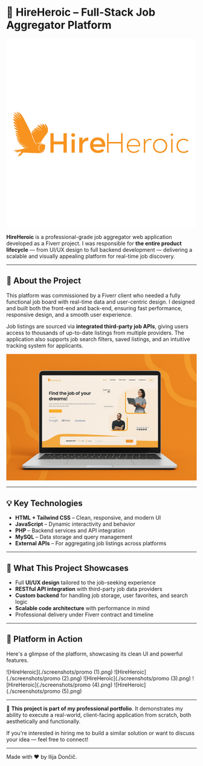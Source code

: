 # 💼 HireHeroic – Full-Stack Job Aggregator Platform

![HireHeroic Logo](./images/UltraCv.png)

**HireHeroic** is a professional-grade job aggregator web application developed as a Fiverr project. I was responsible for **the entire product lifecycle** — from UI/UX design to full backend development — delivering a scalable and visually appealing platform for real-time job discovery.

---

## 🔧 About the Project

This platform was commissioned by a Fiverr client who needed a fully functional job board with real-time data and user-centric design. I designed and built both the front-end and back-end, ensuring fast performance, responsive design, and a smooth user experience.

Job listings are sourced via **integrated third-party job APIs**, giving users access to thousands of up-to-date listings from multiple providers. The application also supports job search filters, saved listings, and an intuitive tracking system for applicants.

![HireHeroic Logo](./screenshots/promo.png)

---

## 💡 Key Technologies

- **HTML + Tailwind CSS** – Clean, responsive, and modern UI
- **JavaScript** – Dynamic interactivity and behavior
- **PHP** – Backend services and API integration
- **MySQL** – Data storage and query management
- **External APIs** – For aggregating job listings across platforms

---

## 🎯 What This Project Showcases

- Full **UI/UX design** tailored to the job-seeking experience
- **RESTful API integration** with third-party job data providers
- **Custom backend** for handling job storage, user favorites, and search logic
- **Scalable code architecture** with performance in mind
- Professional delivery under Fiverr contract and timeline

---

## 📸 Platform in Action

Here's a glimpse of the platform, showcasing its clean UI and powerful features.

![HireHeroic](./screenshots/promo (1).png)
![HireHeroic](./screenshots/promo (2).png)
![HireHeroic](./screenshots/promo (3).png)
![HireHeroic](./screenshots/promo (4).png)
![HireHeroic](./screenshots/promo (5).png)

---
📌 **This project is part of my professional portfolio**. It demonstrates my ability to execute a real-world, client-facing application from scratch, both aesthetically and functionally.

If you're interested in hiring me to build a similar solution or want to discuss your idea — feel free to connect!


---

Made with ❤️ by Ilija Dončič.
